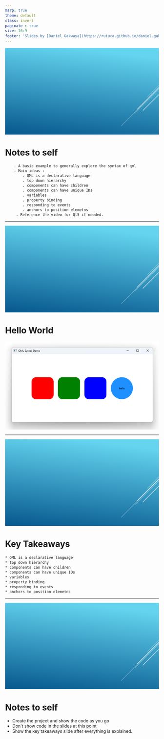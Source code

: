 ```yaml
---
marp: true
theme: default
class: invert
paginate : true
size: 16:9
footer: 'Slides by [Daniel Gakwaya](https://rutura.github.io/daniel.gakwaya/) at [LearnQtGuide](https://www.learnqt.guide/)'
---
```

![bg](images/slide_background.png)
# Notes to self
        . A basic example to generally explore the syntax of qml
        . Main ideas :
            . QML is a declarative language
            . top down hierarchy
            . components can have children
            . components can have unique IDs
            . variables
            . property binding
            . responding to events
            . anchors to position elemetns
         . Reference the video for Qt5 if needed.

       
---
![bg](images/slide_background.png)
# Hello World
![](images/1.png)

---
![bg](images/slide_background.png)
# Key Takeaways
    * QML is a declarative language
    * top down hierarchy
    * components can have children
    * components can have unique IDs
    * variables
    * property binding
    * responding to events
    * anchors to position elemetns

---

![bg](images/slide_background.png)
# Notes to self
* Create the project and show the code as you go
* Don't show code in the slides at this point
* Show the key takeaways slide after everything is explained.




